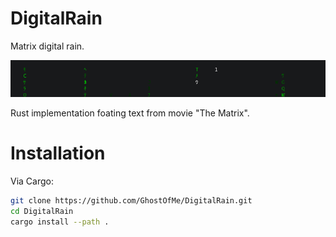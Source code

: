 # DigitalRain
Matrix digital rain.

![Screenshot](https://github.com/GhostOfMe/DigitalRain/blob/master/data/img/screenshot.png)

Rust implementation foating text from movie "The Matrix".

# Installation

Via Cargo:
```sh
git clone https://github.com/GhostOfMe/DigitalRain.git
cd DigitalRain
cargo install --path .
```
